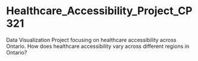 # Healthcare_Accessibility_Project_CP321
Data Visualization Project focusing on healthcare accessibility across Ontario. How does healthcare accessibility vary across different regions in Ontario?
